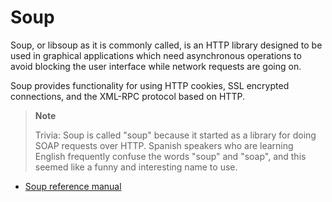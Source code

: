 # Soup

Soup, or libsoup as it is commonly called, is an HTTP library designed
to be used in graphical applications which need asynchronous operations
to avoid blocking the user interface while network requests are going
on.

Soup provides functionality for using HTTP cookies, SSL encrypted
connections, and the XML-RPC protocol based on HTTP.

> **Note**
> 
> Trivia: Soup is called "soup" because it started as a library for
> doing SOAP requests over HTTP. Spanish speakers who are learning
> English frequently confuse the words "soup" and "soap", and this
> seemed like a funny and interesting name to use.

  - [Soup reference manual](https://developer.gnome.org/libsoup/stable/)
